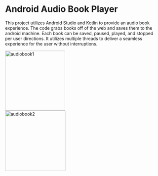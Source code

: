 # Android Audio Book Player
This project utilizes Android Studio and Kotlin to provide an audio book experience. The code grabs books off of the web and saves them to the android machine. Each book can be saved, paused, played, and stopped per user directions. It utilizes multiple threads to deliver a seamless experience for the user without interruptions.



<div align="left"><img width="194" alt="audiobook1" src="https://user-images.githubusercontent.com/89660661/193858575-4e2fb437-9535-4164-bb17-725818dbe473.PNG"></div>

<img width="195" alt="audiobook2" src="https://user-images.githubusercontent.com/89660661/193858737-7e019c4a-4115-41e1-972a-fdf8bf582c27.PNG">
